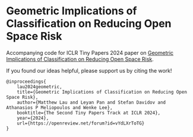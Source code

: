 # Geometric Implications of Classification on Reducing Open Space Risk

Accompanying code for ICLR Tiny Papers 2024 paper on [Geometric Implications of Classification on Reducing Open Space Risk](https://openreview.net/forum?id=vYdLXrToTG).

If you found our ideas helpful, please support us by citing the work!
```
@inproceedings{
    lau2024geometric,
    title={Geometric Implications of Classification on Reducing Open Space Risk},
    author={Matthew Lau and Leyan Pan and Stefan Davidov and Athanasios P Meliopoulos and Wenke Lee},
    booktitle={The Second Tiny Papers Track at ICLR 2024},
    year={2024},
    url={https://openreview.net/forum?id=vYdLXrToTG}
}
```